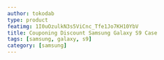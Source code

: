 ```yaml
---
author: tokodab
type: product
featimg: 1I0uOzulkN3s5ViCnc_Tfe1Jo7KH10YbV
title: Couponing Discount Samsung Galaxy S9 Case
tags: [samsung, galaxy, s9]
category: [samsung]
---
```

